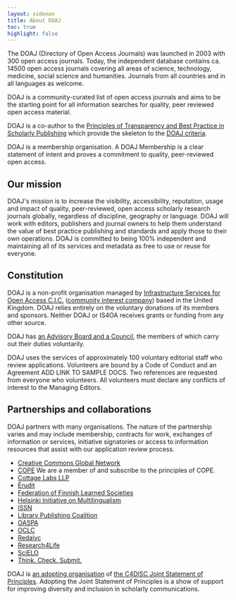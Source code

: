 ```yaml
---
layout: sidenav
title: About DOAJ
toc: true
highlight: false
---
```


The DOAJ (Directory of Open Access Journals) was launched in 2003 with 300 open access journals. Today, the independent database contains ca. 14500 open access journals covering all areas of science, technology, medicine, social science and humanities. Journals from all countries and in all languages as welcome.

DOAJ is a community-curated list of open access journals and aims to be the starting point for all information searches for quality, peer reviewed open access material. 

DOAJ is a co-author to the [Principles of Transparency and Best Practice in Scholarly Publishing](/apply/transparency) which provide the skeleton to the [DOAJ criteria](/apply/guide).

DOAJ is a membership organisation. A DOAJ Membership is a clear statement of intent and proves a commitment to quality, peer-reviewed open access.

## Our mission
DOAJ's mission is to increase the visibility, accessibility, reputation, usage and impact of quality, peer-reviewed, open access scholarly research journals globally, regardless of discipline, geography or language. DOAJ will work with editors, publishers and journal owners to help them understand the value of best practice publishing and standards and apply those to their own operations. DOAJ is committed to being 100% independent and maintaining all of its services and metadata as free to use or reuse for everyone.

## Constitution
DOAJ is a non-profit organisation managed by [Infrastructure Services for Open Access C.I.C.](http://is4oa.org/) ([community interest company](https://en.wikipedia.org/wiki/Community_interest_company)) based in the United Kingdom. DOAJ relies entirely on the voluntary donations of its members and sponsors. Neither DOAJ or IS4OA receives grants or funding from any other source.

DOAJ has [an Advisory Board and a Council](/board-council/), the members of which carry out their duties voluntarily.

DOAJ uses the services of approximately 100 voluntary editorial staff who review applications. Volunteers are bound by a Code of Conduct and an Agreement ADD LINK TO SAMPLE DOCS. Two references are requested from everyone who volunteers. All volunteers must declare any conflicts of interest to the Managing Editors.

## Partnerships and collaborations
DOAJ partners with many organisations. The nature of the partnership varies and may include membership, contracts for work, exchanges of information or services, initiative signatories or access to information resources that assist with our application review process.

+ [Creative Commons Global Network](https://network.creativecommons.org/)
+ [COPE](https://publicationethics.org/) We are a member of and subscribe to the principles of COPE.
+ [Cottage Labs LLP](https://cottagelabs.com/)
+ [Érudit](https://www.erudit.org/en/)
+ [Federation of Finnish Learned Societies](https://tsv.fi/en)
+ [Helsinki Initiative on Multilingualism](https://www.helsinki-initiative.org/)
+ [ISSN](https://www.issn.org/)
+ [Library Publishing Coalition](https://librarypublishing.org/)
+ [OASPA](https://oaspa.org/)
+ [OCLC](https://www.oclc.org/en/home.html)
+ [Redalyc](http://www.redalyc.org/home.oa)
+ [Research4Life](https://www.research4life.org/)
+ [SciELO](http://www.scielo.org/)
+ [Think. Check. Submit.](https://thinkchecksubmit.org/)

DOAJ is [an adopting organisation](https://c4disc.org/about/adopting-organizations/) of [the C4DISC Joint Statement of Principles](https://c4disc.org/principles/). Adopting the Joint Statement of Principles is a show of support for improving diversity and inclusion in scholarly communications.
